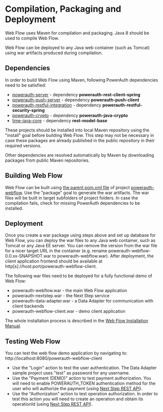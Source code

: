 # Compilation, Packaging and Deployment

Web Flow uses Maven for compilation and packaging. Java 8 should be used to compile Web Flow.

Web Flow can be deployed to any Java web container (such as Tomcat) using war artifacts produced during compilation.

## Dependencies

In order to build Web Flow using Maven, following PowerAuth dependencies need to be satisfied:

* [powerauth-server](https://github.com/wultra/powerauth-server) - dependency **powerauth-rest-client-spring**
* [powerauth-push-server](https://github.com/wultra/powerauth-push-server) - dependency **powerauth-push-client**
* [powerauth-restful-integration](https://github.com/wultra/powerauth-restful-integration) - dependency **powerauth-restful-security-spring**
* [powerauth-crypto](https://github.com/wultra/powerauth-crypto) - dependency **powerauth-java-crypto**
* [lime-java-core](https://github.com/wultra/lime-java-core) - dependency **rest-model-base**

These projects should be installed into local Maven repository using the "install" goal before building Web Flow. This step may not be necessary in case these packages are already published in the public repository in their required versions.

Other dependencies are resolved automatically by Maven by downloading packages from public Maven repositories.

## Building Web Flow

Web Flow can be built using [the parent pom.xml file](../pom.xml) of project [powerauth-webflow](https://github.com/wultra/powerauth-webflow#docucheck-keep-link). Use the "package" goal to generate the war artifacts. The war files will be built in target subfolders of project folders. In case the compilation fails, check for missing PowerAuth dependencies to be installed.

## Deployment

Once you create a war package using steps above and set up database for Web Flow, you can deploy the war files to any Java web container, such as Tomcat or any Java EE server. You can remove the version from the war file for a nicer target URL in the container (e.g. rename powerauth-webflow-0.0.xx-SNAPSHOT.war to powerauth-webflow.war). After deployment, the client application frontend should be available at http[s]://host:port/powerauth-webflow-client.

The following war files need to be deployed for a fully functional demo of Web Flow:
* powerauth-webflow.war - the main Web Flow application
* powerauth-nextstep.war - the Next Step service
* powerauth-data-adapter.war - a Data Adapter for communication with client backends
* powerauth-webflow-client.war - demo client application

The whole installation process is described in the [Web Flow Installation Manual](./Web-Flow-Installation-Manual.md).

## Testing Web Flow

You can test the web flow demo application by navigating to: http://localhost:8080/powerauth-webflow-client

* Use the "Login" action to test the user authentication. The Data Adapter sample project uses "test" as password for any username.
* Use the "Payment (DEMO)" action to test payment authorization. You will need to enable POWERAUTH_TOKEN authentication method for the user who will authorize the payment (using [Next Step REST API](./Next-Step-Server-REST-API-Reference.md#enable-an-authentication-method-for-given-user)).
* Use the "Authorization" action to test operation authorization. In order to test this action you will need to create an operation and obtain its operationId (using [Next Step REST API](./Next-Step-Server-REST-API-Reference.md#create-an-operation)).
